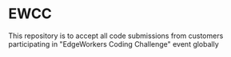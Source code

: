 # EWCC
This repository is to accept all code submissions from customers participating in "EdgeWorkers Coding Challenge" event globally
